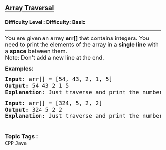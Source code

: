 <h2><a href="https://www.geeksforgeeks.org/problems/array-traversal/1?page=5&category=Java&sortBy=submissions">Array Traversal</a></h2><h3>Difficulty Level : Difficulty: Basic</h3><hr><div class="problems_problem_content__Xm_eO"><p><span style="font-size: 18px;">You are given an array <strong>arr[]</strong> that contains integers. You need to print the elements of the array in a <strong>single line</strong> with a <strong>space</strong> between them.<br>Note: Don't add a new line at the end.</span></p>
<p><span style="font-size: 18px;"><strong>Examples:</strong></span></p>
<pre><span style="font-size: 18px;"><strong>Input</strong>: arr[] = [54, 43, 2, 1, 5]
<strong>Output:</strong> 54 43 2 1 5
<strong>Explanation</strong>: Just traverse and print the numbers.</span></pre>
<pre><span style="font-size: 18px;"><strong>Input: </strong>arr[] = [324, 5, 2, 2]
<strong>Output: </strong>324 5 2 2
<strong>Explanation</strong>: Just traverse and print the numbers.</span></pre></div><br><p><span style=font-size:18px><strong>Topic Tags : </strong><br><code>CPP</code>&nbsp;<code>Java</code>&nbsp;